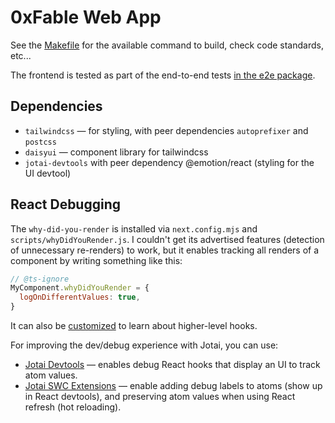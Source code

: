 # 0xFable Web App

See the [Makefile](./Makefile) for the available command to build, check code standards, etc...

The frontend is tested as part of the end-to-end tests [in the e2e package](../packages/e2e).

## Dependencies

- `tailwindcss` — for styling, with peer dependencies `autoprefixer` and `postcss`
- `daisyui` — component library for tailwindcss
- `jotai-devtools` with peer dependency @emotion/react (styling for the UI devtool)

## React Debugging

The `why-did-you-render` is installed via `next.config.mjs` and `scripts/whyDidYouRender.js`.
I couldn't get its advertised features (detection of unnecessary re-renders) to work, but it
enables tracking all renders of a component by writing something like this:

```js
// @ts-ignore
MyComponent.whyDidYouRender = {
  logOnDifferentValues: true,
}
```

It can also be [customized][wdyr-custom] to learn about higher-level hooks.

[wdyr-custom]: https://github.com/welldone-software/why-did-you-render

For improving the dev/debug experience with Jotai, you can use:

- [Jotai Devtools] — enables debug React hooks that display an UI to track atom values.
- [Jotai SWC Extensions] — enable adding debug labels to atoms (show up in React devtools), and
  preserving atom values when using React refresh (hot reloading).

[Jotai Devtools]: https://jotai.org/docs/tools/devtools
[Jotai SWC Extensions]: https://jotai.org/docs/tools/swc